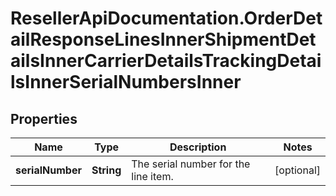 # ResellerApiDocumentation.OrderDetailResponseLinesInnerShipmentDetailsInnerCarrierDetailsTrackingDetailsInnerSerialNumbersInner

## Properties

Name | Type | Description | Notes
------------ | ------------- | ------------- | -------------
**serialNumber** | **String** | The serial number for the line item. | [optional] 


